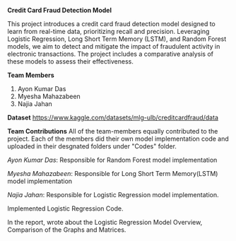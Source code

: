 **Credit Card Fraud Detection Model**

This project introduces a credit card fraud detection model designed to learn from real-time data, prioritizing recall and precision. Leveraging Logistic Regression, Long Short Term Memory (LSTM), and Random Forest models, we aim to detect and mitigate the impact of fraudulent activity in electronic transactions. The project includes a comparative analysis of these models to assess their effectiveness.

**Team Members**
1. Ayon Kumar Das
2. Myesha Mahazabeen
3. Najia Jahan

**Dataset**
https://www.kaggle.com/datasets/mlg-ulb/creditcardfraud/data

**Team Contributions**
All of the team-members equally contributed to the project. 
Each of the members did their own model implementation code and uploaded in their desgnated folders under "Codes" folder.

*Ayon Kumar Das*: Responsible for Random Forest model implementation 


*Myesha Mahazabeen*: Responsible for Long Short Term Memory(LSTM) model implementation 


*Najia Jahan*: Responsible for Logistic Regression model implementation.

Implemented Logistic Regression Code. 

In the report, wrote about the Logistic Regression Model Overview, Comparison of the Graphs and Matrices.

